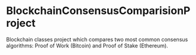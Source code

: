 ﻿# BlockchainConsensusComparisionProject
Blockchain classes project which compares two most common consensus algorithms: Proof of Work (Bitcoin) and Proof of Stake (Ethereum).
